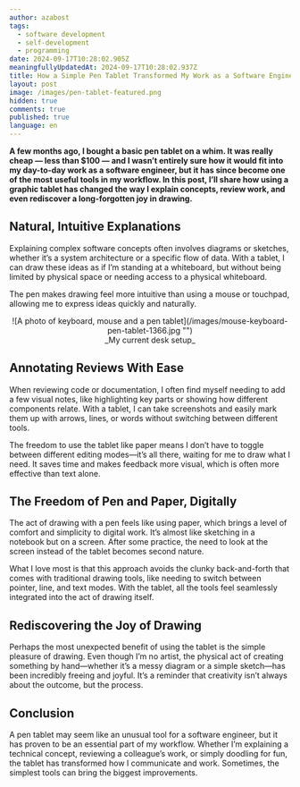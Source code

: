 ```yaml
---
author: azabost
tags:
  - software development
  - self-development
  - programming
date: 2024-09-17T10:28:02.905Z
meaningfullyUpdatedAt: 2024-09-17T10:28:02.937Z
title: How a Simple Pen Tablet Transformed My Work as a Software Engineer
layout: post
image: /images/pen-tablet-featured.png
hidden: true
comments: true
published: true
language: en
---
```

**A few months ago, I bought a basic pen tablet on a whim. It was really cheap — less than $100 — and I wasn’t entirely sure how it would fit into my day-to-day work as a software engineer, but it has since become one of the most useful tools in my workflow. In this post, I’ll share how using a graphic tablet has changed the way I explain concepts, review work, and even rediscover a long-forgotten joy in drawing.**

## Natural, Intuitive Explanations

Explaining complex software concepts often involves diagrams or sketches, whether it’s a system architecture or a specific flow of data. With a tablet, I can draw these ideas as if I’m standing at a whiteboard, but without being limited by physical space or needing access to a physical whiteboard.

The pen makes drawing feel more intuitive than using a mouse or touchpad, allowing me to express ideas quickly and naturally.

<center>
<div className="image">![A photo of keyboard, mouse and a pen tablet](/images/mouse-keyboard-pen-tablet-1366.jpg "")</div>
_My current desk setup_
</center>

## Annotating Reviews With Ease

When reviewing code or documentation, I often find myself needing to add a few visual notes, like highlighting key parts or showing how different components relate. With a tablet, I can take screenshots and easily mark them up with arrows, lines, or words without switching between different tools.

The freedom to use the tablet like paper means I don’t have to toggle between different editing modes—it’s all there, waiting for me to draw what I need. It saves time and makes feedback more visual, which is often more effective than text alone.

## The Freedom of Pen and Paper, Digitally

The act of drawing with a pen feels like using paper, which brings a level of comfort and simplicity to digital work. It’s almost like sketching in a notebook but on a screen. After some practice, the need to look at the screen instead of the tablet becomes second nature.

What I love most is that this approach avoids the clunky back-and-forth that comes with traditional drawing tools, like needing to switch between pointer, line, and text modes. With the tablet, all the tools feel seamlessly integrated into the act of drawing itself.

## Rediscovering the Joy of Drawing

Perhaps the most unexpected benefit of using the tablet is the simple pleasure of drawing. Even though I’m no artist, the physical act of creating something by hand—whether it’s a messy diagram or a simple sketch—has been incredibly freeing and joyful. It’s a reminder that creativity isn’t always about the outcome, but the process.

## Conclusion

A pen tablet may seem like an unusual tool for a software engineer, but it has proven to be an essential part of my workflow. Whether I’m explaining a technical concept, reviewing a colleague’s work, or simply doodling for fun, the tablet has transformed how I communicate and work. Sometimes, the simplest tools can bring the biggest improvements.